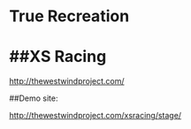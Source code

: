# True Recreation
##XS Racing
=================
http://thewestwindproject.com/
 
##Demo site:

http://thewestwindproject.com/xsracing/stage/

